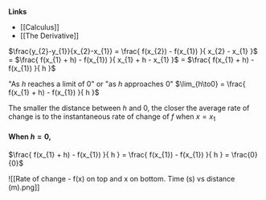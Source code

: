 **Links**
- [[Calculus]] 
- [[The Derivative]] 

$\frac{y_{2}-y_{1}}{x_{2}-x_{1}} = \frac{ f(x_{2}) - f(x_{1}) }{ x_{2} - x_{1} }$
= $\frac{ f(x_{1} + h) - f(x_{1}) }{ x_{1} + h - x_{1} }$
= $\frac{ f(x_{1} + h) - f(x_{1}) }{ h  }$

"As $h$ reaches a limit of $0$" or "as $h$ approaches $0$" 
$\lim_{h\to0} = \frac{ f(x_{1} + h) - f(x_{1}) }{ h  }$

The smaller the distance between $h$ and $0$, the closer the average rate of change is to the instantaneous rate of change of $f$ when $x=x_{1}$

#### When $h = 0$,
$\frac{ f(x_{1} + h) - f(x_{1}) }{ h  } = \frac{ f(x_{1}) - f(x_{1}) }{ h  } = \frac{0}{0}$


![[Rate of change - f(x) on top and x on bottom. Time (s) vs distance (m).png]]


